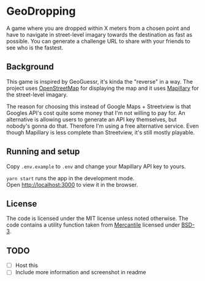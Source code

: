 # GeoDropping

A game where you are dropped within X meters from a chosen point and have to navigate in street-level imagary towards the destination as fast as possible. You can generate a challenge URL to share with your friends to see who is the fastest.

## Background

This game is inspired by GeoGuessr, it's kinda the "reverse" in a way.
The project uses [OpenStreetMap](https://www.openstreetmap.org/) for displaying the map and it uses [Mapillary](https://www.mapillary.com/) for the street-level imagary.

The reason for choosing this instead of Google Maps + Streetview is that Googles API's cost quite some money that I'm not willing to pay for. An alternative is allowing users to generate an API key themselves, but nobody's gonna do that. Therefore I'm using a free alternative service. Even though Mapillary is less complete than Streetview, it's still mostly playable.

## Running and setup

Copy `.env.example` to `.env` and change your Mapillary API key to yours.

`yarn start` runs the app in the development mode.\
Open [http://localhost:3000](http://localhost:3000) to view it in the browser.

## License

The code is licensed under the MIT license unless noted otherwise.
The code contains a utility function taken from [Mercantile](https://github.com/mapbox/mercantile/) licensed under [BSD-3](https://github.com/mapbox/mercantile/blob/main/LICENSE.txt).

## TODO

- [ ] Host this
- [ ] Include more information and screenshot in readme
